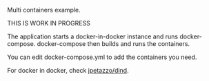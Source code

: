 Multi containers example.

THIS IS WORK IN PROGRESS

The application starts a docker-in-docker instance and runs docker-compose.
docker-compose then builds and runs the containers.

You can edit docker-compose.yml to add the containers you need.

For docker in docker, check [jpetazzo/dind](https://github.com/jpetazzo/dind).
